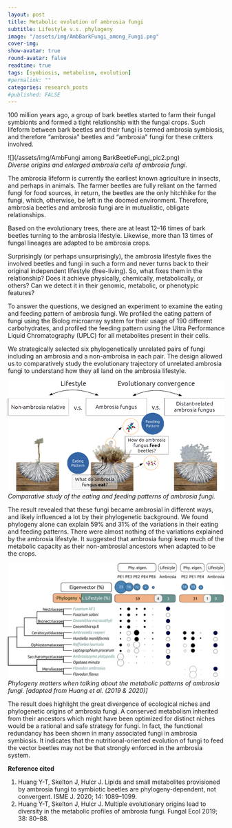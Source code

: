 ```yaml
---
layout: post
title: Metabolic evolution of ambrosia fungi 
subtitle: Lifestyle v.s. phylogeny
image: "/assets/img/AmbBarkFungi_among_Fungi.png"
cover-img:
show-avatar: true
round-avatar: false
readtime: true
tags: [symbiosis, metabolism, evolution]
#permalink: ""
categories: research_posts
#published: FALSE
---
```

100 million years ago, a group of bark beetles started to farm their fungal symbionts and formed a tight relationship with the fungal crops. Such lifeform between bark beetles and their fungi is termed ambrosia symbiosis, and therefore “ambrosia" beetles and “ambrosia" fungi for these critters involved.<br>

![](/assets/img/AmbFungi among BarkBeetleFungi_pic2.png)<br>
*Diverse origins and enlarged ambrosia cells of ambrosia fungi.* <br>

The ambrosia lifeform is currently the earliest known agriculture in insects, and perhaps in animals. The farmer beetles are fully reliant on the farmed fungi for food sources, in return, the beetles are the only hitchhike for the fungi, which, otherwise, be left in the doomed environment. Therefore, ambrosia beetles and ambrosia fungi are in mutualistic, obligate relationships.<br>

Based on the evolutionary trees, there are at least 12–16 times of bark beetles turning to the ambrosia lifestyle. Likewise, more than 13 times of fungal lineages are adapted to be ambrosia crops.<br>

Surprisingly (or perhaps unsurprisingly), the ambrosia lifestyle fixes the involved beetles and fungi in such a form and never turns back to their original independent lifestyle (free-living). So, what fixes them in the relationship? Does it achieve physically, chemically, metabolically, or others? Can we detect it in their genomic, metabolic, or phenotypic features?<br> 

To answer the questions, we designed an experiment to examine the eating and feeding pattern of ambrosia fungi. We profiled the eating pattern of fungi using the Biolog microarray system for their usage of 190 different carbohydrates, and profiled the feeding pattern using the Ultra Performance Liquid Chromatography (UPLC) for all metabolites present in their cells.<br>

We strategically selected six phylogenetically unrelated pairs of fungi including an ambrosia and a non-ambroisa in each pair. The design allowed us to comparatively study the evolutionary trajectory of unrelated ambrosia fungi to understand how they all land on the ambrosia lifestyle.<br>

![](/assets/img/Eat_feed_study.png)<br>
*Comparative study of the eating and feeding patterns of ambrosia fungi.* <br>

The result revealed that these fungi became ambrosial in different ways, and likely influenced a lot by their phylogenetic background. We found phylogeny alone can explain 59% and 31% of the variations in their eating and feeding patterns. There were almost nothing of the variations explained by the ambrosia lifestyle. It suggested that ambrosia fungi keep much of the metabolic capacity as their non-ambrosial ancestors when adapted to be the crops.<br>

![](/assets/img/g6200-1.png)<br>
*Phylogeny matters when talking about the metabolic patterns of ambrosia fungi. [adapted from Huang et al. (2019 & 2020)]* <br>

The result does highlight the great divergence of ecological niches and phylogenetic origins of ambrosia fungi. A conserved metabolism inherited from their ancestors which might have been optimized for distinct niches would be a rational and safe strategy for fungi. In fact, the functional redundancy has been shown in many associated fungi in ambrosia symbiosis. It indicates that the nutritional-oriented evolution of fungi to feed the vector beetles may not be that strongly enforced in the ambrosia system.<br>
 
**Reference cited**
1. Huang Y-T, Skelton J, Hulcr J. Lipids and small metabolites provisioned by ambrosia fungi to symbiotic beetles are phylogeny-dependent, not convergent. ISME J. 2020; 14: 1089–1099.<br>
2. Huang Y-T, Skelton J, Hulcr J. Multiple evolutionary origins lead to diversity in the metabolic profiles of ambrosia fungi. Fungal Ecol 2019; 38: 80–88.<br>
